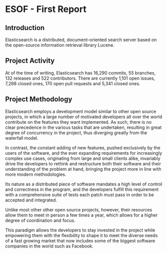 ESOF - First Report
===================

Introduction
-------------
Elasticsearch is a distributed, document-oriented search server based on the open-source information retrieval library Lucene.

Project Activity
----------------
At of the time of writing, Elasticsearch has 16,290 commits, 55 branches, 132 releases and 522 contributors.
There are currently 1,101 open issues, 7,288 closed ones, 170 open pull requests and 5,341 closed ones.

Project Methodology
-------------------
Elasticsearch employs a development model similar to other open source projects, in which a large number of motivated developers all over the world contribute on the features they want implemented. As such, there is no clear precedence in the various tasks that are undertaken, resulting in great degree of concurrency in the project, thus diverging greatly from the waterfall model. 

In contrast, the constant adding of new features, pushed exclusively by the users of the software, and the ever expanding requirements for increasingly complex use cases, originating from large and small clients alike, invariably drive the developers to rethink and restructure both their software and their understanding of the problem at hand, bringing the project more in line with more modern methodologies.

Its nature as a distributed piece of software mandates a high level of control and correctness in the program, and the developers fulfill this requirement with a comprehensive suite of tests each patch must pass in order to be accepted and integrated.

Unlike most other other open source projects, however, their resources allow them to meet in person a few times a year, which allows for a higher degree of coordination and focus.

This paradigm allows the developers to stay invested in the project while empowering them with the flexibility to shape it to meet the diverse needs of a fast growing market that now includes some of the biggest software companies in the world such as Facebook.
